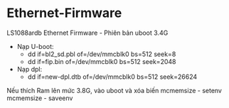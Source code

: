 # Ethernet-Firmware
LS1088ardb Ethernet Firmware - Phiên bản uboot 3.4G

- Nạp U-boot:
	- dd if=bl2_sd.pbl of=/dev/mmcblk0 bs=512 seek=8
	- dd if=fip.bin of=/dev/mmcblk0 bs=512 seek=2048 
- Nạp dpl:
	- dd if=new-dpl.dtb of=/dev/mmcblk0 bs=512 seek=26624 
	

Nếu thích Ram lên mức 3.8G, vào uboot và xóa biến mcmemsize
	- setenv mcmemsize
	- saveenv
